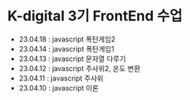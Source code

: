 # K-digital 3기 FrontEnd 수업
+ 23.04.18 : javascript 폭탄게임2
+ 23.04.14 : javascript 폭탄게임1
+ 23.04.13 : javascript 문자열 다루기
+ 23.04.12 : javascript 주사위2, 온도 변환
+ 23.04.11 : javascript 주사위
+ 23.04.10 : javascript 이론
